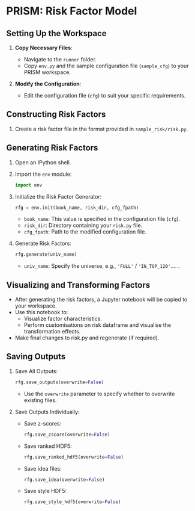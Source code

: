# PRISM: Risk Factor Model

## Setting Up the Workspace

1. **Copy Necessary Files**:

   - Navigate to the `runner` folder.
   - Copy `env.py` and the sample configuration file (`sample_cfg`) to your PRISM workspace.

2. **Modify the Configuration**:

   - Edit the configuration file (`cfg`) to suit your specific requirements.

## Constructing Risk Factors

1. Create a risk factor file in the format provided in `sample_risk/risk.py`.

## Generating Risk Factors

1. Open an IPython shell.

2. Import the `env` module:

   ```python
   import env
   ```

3. Initialize the Risk Factor Generator:

   ```python
   rfg = env.init(book_name, risk_dir, cfg_fpath)
   ```

   - `book_name`: This value is specified in the configuration file (`cfg`).
   - `risk_dir`: Directory containing your `risk.py` file.
   - `cfg_fpath`: Path to the modified configuration file.

4. Generate Risk Factors:

   ```python
   rfg.generate(univ_name)
   ```

   - `univ_name`: Specify the universe, e.g., `'FULL'` / `'IN_TOP_120'`.... .

## Visualizing and Transforming Factors

- After generating the risk factors, a Jupyter notebook will be copied to your workspace.
- Use this notebook to:
  - Visualize factor characteristics.
  - Perform customisations on risk dataframe and visualise the transformation effects.
- Make final changes to risk.py and regenerate (if required).

## Saving Outputs

1. Save All Outputs:

   ```python
   rfg.save_outputs(overwrite=False)
   ```

   - Use the `overwrite` parameter to specify whether to overwrite existing files.

2. Save Outputs Individually:

   - Save z-scores:
     ```python
     rfg.save_zscore(overwrite=False)
     ```
   - Save ranked HDF5:
     ```python
     rfg.save_ranked_hdf5(overwrite=False)
     ```
   - Save idea files:
     ```python
     rfg.save_idea(overwrite=False)
     ```
   - Save style HDF5:
     ```python
     rfg.save_style_hdf5(overwrite=False)
     ```
